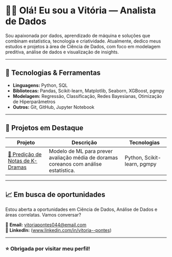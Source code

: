 # 👩‍💻 Olá! Eu sou a Vitória — Analista de Dados

Sou apaixonada por dados, aprendizado de máquina e soluções que combinam estatística, tecnologia e criatividade. Atualmente, dedico meus estudos e projetos à área de Ciência de Dados, com foco em modelagem preditiva, análise de dados e visualização de insights.

---

## 🚀 Tecnologias & Ferramentas

- **Linguagens:** Python, SQL
- **Bibliotecas:** Pandas, Scikit-learn, Matplotlib, Seaborn, XGBoost, pgmpy
- **Modelagem:** Regressão, Classificação, Redes Bayesianas, Otimização de Hiperparâmetros
- **Outros:** Git, GitHub, Jupyter Notebook

---

## 📂 Projetos em Destaque

| Projeto | Descrição | Tecnologias |
|--------|-----------|-------------|
| [🔗 Predição de Notas de K-Dramas](https://github.com/VitoriaPontes/KDramaRating) | Modelo de ML para prever avaliação média de doramas coreanos com análise estatística. | Python, Scikit-learn, pgmpy |

---

## 📈 Em busca de oportunidades

Estou aberta a oportunidades em Ciência de Dados, Análise de Dados e áreas correlatas. Vamos conversar?

📧 **Email:** vitoriapontes044@email.com  
🔗 **LinkedIn:** (www.linkedin.com/in/vitoria--pontes)

---

### ⭐ Obrigada por visitar meu perfil!
